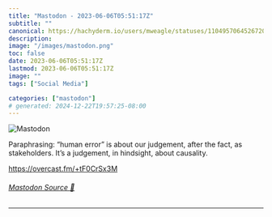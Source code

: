 ```yaml
---
title: "Mastodon - 2023-06-06T05:51:17Z"
subtitle: ""
canonical: https://hachyderm.io/users/mweagle/statuses/110495706452672029
description:
image: "/images/mastodon.png"
toc: false
date: 2023-06-06T05:51:17Z
lastmod: 2023-06-06T05:51:17Z
image: ""
tags: ["Social Media"]

categories: ["mastodon"]
# generated: 2024-12-22T19:57:25-08:00
---
```

![Mastodon](/images/mastodon.png)

<p>Paraphrasing: “human error” is about our judgement, after the fact, as stakeholders. It’s a judgement, in hindsight, about causality. </p><p><a href="https://overcast.fm/+tF0CrSx3M" target="_blank" rel="nofollow noopener noreferrer" translate="no"><span class="invisible">https://</span><span class="">overcast.fm/+tF0CrSx3M</span><span class="invisible"></span></a></p>


###### [Mastodon Source 🐘](https://hachyderm.io/@mweagle/110495706452672029)

___
